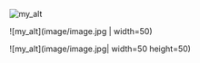 ![my_alt](image/image.jpg)

![my_alt](image/image.jpg | width=50)

![my_alt](image/image.jpg| width=50 height=50)

